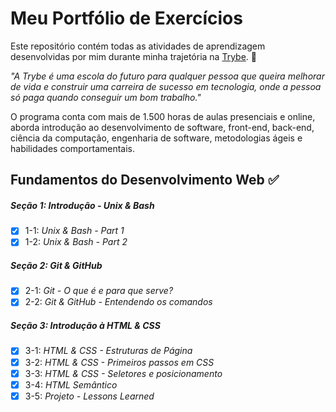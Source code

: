 # Meu Portfólio de Exercícios 

Este repositório contém todas as atividades de aprendizagem desenvolvidas por mim durante minha trajetória na [Trybe](https://www.betrybe.com/). :rocket:

_"A Trybe é uma escola do futuro para qualquer pessoa que queira melhorar de vida e construir uma carreira de sucesso em tecnologia, onde a pessoa só paga quando conseguir um bom trabalho."_

O programa conta com mais de 1.500 horas de aulas presenciais e online, aborda introdução ao desenvolvimento de software, front-end, back-end, ciência da computação, engenharia de software, metodologias ágeis e habilidades comportamentais.

## Fundamentos do Desenvolvimento Web :white_check_mark:

##### Seção 1: Introdução - Unix & Bash

- [X] 1-1: _Unix & Bash - Part 1_
- [X] 1-2: _Unix & Bash - Part 2_

##### Seção 2: Git & GitHub

- [X] 2-1: _Git - O que é e para que serve?_
- [X] 2-2: _Git & GitHub - Entendendo os comandos_

##### Seção 3: Introdução à HTML & CSS

- [X] 3-1: _HTML & CSS - Estruturas de Página_
- [X] 3-2: _HTML & CSS - Primeiros passos em CSS_
- [X] 3-3: _HTML & CSS - Seletores e posicionamento_
- [X] 3-4: _HTML Semântico_
- [X] 3-5: _Projeto - Lessons Learned_
